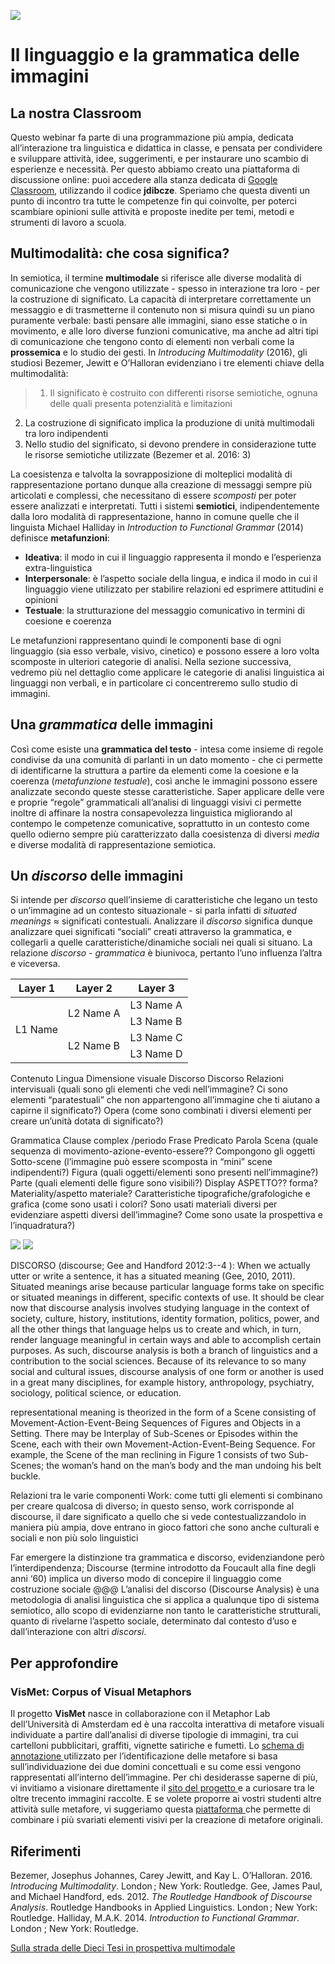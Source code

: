 <script src="https://cdnjs.cloudflare.com/ajax/libs/font-awesome/5.13.0/js/all.min.js" integrity="sha256-KzZiKy0DWYsnwMF+X1DvQngQ2/FxF7MF3Ff72XcpuPs=" crossorigin="anonymous"></script>

<a href="https://fem.digital" rel="FEM Future Education Modena" target="_blank">![](FEM_Logo.png)</a>

# Il linguaggio e la grammatica delle immagini

## La nostra Classroom
Questo webinar fa parte di una programmazione più ampia, dedicata all’interazione tra linguistica e didattica in classe, e pensata per condividere e sviluppare attività, idee, suggerimenti, e per instaurare uno scambio di esperienze e necessità. Per questo abbiamo creato una piattaforma di discussione online: puoi accedere alla stanza dedicata di <a href="https://classroom.google.com/u/0/" target="_blank">Google Classroom</a>, utilizzando il codice **jdibcze**.
Speriamo che questa diventi un punto di incontro tra tutte le competenze fin qui coinvolte, per poterci scambiare opinioni sulle attività e proposte inedite per temi, metodi e strumenti di lavoro a scuola. 

## Multimodalità: che cosa significa?
In semiotica, il termine **multimodale** si riferisce alle diverse modalità di comunicazione che vengono utilizzate - spesso in interazione tra loro - per la costruzione di significato. La capacità di interpretare correttamente un messaggio e di trasmetterne il contenuto non si misura quindi su un piano puramente verbale: basti pensare alle immagini, siano esse statiche o in movimento, e alle loro diverse funzioni comunicative, ma anche ad altri tipi di comunicazione che tengono conto di elementi non verbali come la **prossemica** e lo studio dei gesti. In *Introducing Multimodality* (2016), gli studiosi Bezemer, Jewitt e O’Halloran evidenziano i tre elementi chiave della multimodalità:

> 1. Il significato è costruito con differenti risorse semiotiche, ognuna delle quali presenta potenzialità e limitazioni
2. La costruzione di significato implica la produzione di unità multimodali tra loro indipendenti
3. Nello studio del significato, si devono prendere in considerazione tutte le risorse semiotiche utilizzate (Bezemer et al. 2016: 3)

La coesistenza e talvolta la sovrapposizione di molteplici modalità di rappresentazione portano dunque alla creazione di messaggi sempre più articolati e complessi, che necessitano di essere *scomposti* per poter essere analizzati e interpretati. Tutti i sistemi **semiotici**, indipendentemente dalla loro modalità di rappresentazione, hanno in comune quelle che il linguista Michael Halliday in *Introduction to Functional Grammar* (2014) definisce **metafunzioni**: 

* **Ideativa**: il modo in cui il linguaggio rappresenta il mondo e l’esperienza extra-linguistica
* **Interpersonale**: è l’aspetto sociale della lingua, e indica il modo in cui il linguaggio viene utilizzato per stabilire relazioni ed esprimere attitudini e opinioni
* **Testuale**: la strutturazione del messaggio comunicativo in termini di coesione e coerenza

Le metafunzioni rappresentano quindi le componenti base di ogni linguaggio (sia esso verbale, visivo, cinetico) e possono essere a loro volta scomposte in ulteriori categorie di analisi. Nella sezione successiva, vedremo più nel dettaglio come  applicare le categorie di analisi linguistica ai linguaggi non verbali, e in particolare ci concentreremo sullo studio di immagini.

## Una *grammatica* delle immagini
Così come esiste una **grammatica del testo** - intesa come insieme di regole condivise da una comunità di parlanti in un dato momento - che ci permette di identificarne la struttura a partire da elementi come la coesione e la coerenza (*metafunzione testuale*), così anche le immagini possono essere analizzate secondo queste stesse caratteristiche. Saper applicare delle vere e proprie “regole” grammaticali all’analisi di linguaggi visivi ci permette inoltre di affinare la nostra consapevolezza linguistica migliorando al contempo le competenze comunicative, soprattutto in un contesto come quello odierno sempre più caratterizzato dalla coesistenza di diversi *media* e diverse modalità di rappresentazione semiotica.


## Un *discorso* delle immagini
Si intende per *discorso* quell’insieme di caratteristiche che legano un testo o un’immagine ad un contesto situazionale - si parla infatti di *situated meanings* ≈ significati contestuali. Analizzare il *discorso* significa dunque analizzare quei significati “sociali” creati attraverso la grammatica, e collegarli a quelle caratteristiche/dinamiche sociali nei quali si situano. La relazione *discorso* - *grammatica* è biunivoca, pertanto l’uno influenza l’altra e viceversa. 

<table>
    <thead>
        <tr>
            <th>Layer 1</th>
            <th>Layer 2</th>
            <th>Layer 3</th>
        </tr>
    </thead>
    <tbody>
        <tr>
            <td rowspan=4>L1 Name</td>
            <td rowspan=2>L2 Name A</td>
            <td>L3 Name A</td>
        </tr>
        <tr>
            <td>L3 Name B</td>
        </tr>
        <tr>
            <td rowspan=2>L2 Name B</td>
            <td>L3 Name C</td>
        </tr>
        <tr>
            <td>L3 Name D</td>
        </tr>
    </tbody>
</table>




Contenuto
Lingua
Dimensione visuale
Discorso
Discorso
Relazioni intervisuali
(quali sono gli elementi che vedi nell’immagine? Ci sono elementi “paratestuali” che non appartengono all’immagine che ti aiutano a capirne il significato?)
Opera 
(come sono combinati i diversi elementi per creare un’unità dotata di significato?)

Grammatica
Clause complex /periodo
Frase
Predicato
Parola
Scena (quale sequenza di movimento-azione-evento-essere?? Compongono gli oggetti
Sotto-scene (l’immagine può essere scomposta in “mini” scene indipendenti?)
Figura (quali oggetti/elementi sono presenti nell’immagine?)
Parte (quali elementi delle figure sono visibili?)
Display
ASPETTO?? forma?
Materiality/aspetto materiale?
Caratteristiche tipografiche/grafologiche e grafica
(come sono usati i colori? Sono usati materiali diversi per evidenziare aspetti diversi dell’immagine? Come sono usate la prospettiva e l’inquadratura?)


![](esempio.jpg)
![](esempio_annotato.png)

DISCORSO (discourse; Gee and Handford 2012:3--4 ): 
When we actually utter or write a sentence, it has a situated meaning (Gee, 2010, 2011). Situated meanings arise because particular language forms take on specific or
situated meanings in different, specific contexts of use.
It should be clear now that discourse analysis involves studying language in the context of society, culture, history, institutions, identity formation, politics, power, and all the other things that language helps us to create and which, in turn, render language meaningful in certain ways and able to accomplish certain purposes. As such, discourse analysis is both a branch of linguistics and a contribution to the social sciences. Because of its relevance to so many social and cultural issues, discourse analysis of one form or another is used in a great many disciplines, for example history, anthropology, psychiatry, sociology, political science, or education.

representational meaning is theorized in the form of a Scene consisting of Movement-Action-Event-Being Sequences of Figures and Objects in a Setting. There may be Interplay of Sub-Scenes or Episodes within the Scene, each with their own Movement-Action-Event-Being Sequence. For example, the Scene of the man reclining in Figure 1 consists of two Sub-Scenes; the woman’s hand on the man’s body and the man undoing his belt buckle.



Relazioni tra le varie componenti 
Work: come tutti gli elementi si combinano per creare qualcosa di diverso; in questo senso, work corrisponde al discourse, il dare significato a quello che si vede contestualizzandolo in maniera più ampia, dove entrano in gioco fattori che sono anche culturali e sociali e non più solo linguistici

Far emergere la distinzione tra grammatica e discorso, evidenziandone però l’interdipendenza; Discourse (termine introdotto da Foucault alla fine degli anni ‘60) implica un diverso modo di concepire il linguaggio come costruzione sociale @@@
L’analisi del discorso (Discourse Analysis) è una metodologia di analisi linguistica che si applica a qualunque tipo di sistema semiotico, allo scopo di evidenziarne non tanto le caratteristiche strutturali, quanto di rivelarne l’aspetto sociale, determinato dal contesto d’uso e dall’interazione con altri *discorsi*.

## Per approfondire
### VisMet: Corpus of Visual Metaphors
Il progetto **VisMet** nasce in collaborazione con il Metaphor Lab dell’Università di Amsterdam ed è una raccolta interattiva di metafore visuali individuate a partire dall’analisi di diverse tipologie di immagini, tra cui cartelloni pubblicitari, graffiti, vignette satiriche e fumetti. Lo <a href= "http://www.vismet.org/VisMet/annotation.php" target="_blank"> schema di annotazione </a>
utilizzato per l’identificazione delle metafore si basa sull’individuazione dei due domini concettuali e su come essi vengono rappresentati all’interno dell’immagine. Per chi desiderasse saperne di più, vi invitiamo a visionare direttamente il <a href= "http://www.vismet.org/VisMet/display.php" target="_blank"> sito del progetto </a> e a curiosare tra le oltre trecento immagini raccolte. 
E se volete proporre ai vostri studenti altre attività sulle metafore, vi suggeriamo questa <a href= "http://visualmetaphor.com/index.php" target="_blank"> piattaforma </a> che permette di combinare i più svariati elementi visivi per la creazione di metafore originali.









## Riferimenti
Bezemer, Josephus Johannes, Carey Jewitt, and Kay L. O’Halloran. 2016. *Introducing Multimodality*. London ; New York: Routledge.
Gee, James Paul, and Michael Handford, eds. 2012. *The Routledge Handbook of Discourse Analysis*. Routledge Handbooks in Applied Linguistics. London ; New York: Routledge.
Halliday, M.A.K. 2014. *Introduction to Functional Grammar*. London ; New York: Routledge. 

<a href="http://www.insegnareonline.com/rivista/cultura-ricerca-didattica/strada-tesi-prospettiva-multimodale" rel="" target="_blank">Sulla strada delle Dieci Tesi in prospettiva multimodale</a>
